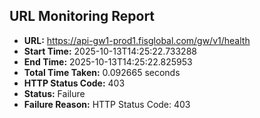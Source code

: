 ## URL Monitoring Report

- **URL:** https://api-gw1-prod1.fisglobal.com/gw/v1/health
- **Start Time:** 2025-10-13T14:25:22.733288
- **End Time:** 2025-10-13T14:25:22.825953
- **Total Time Taken:** 0.092665 seconds
- **HTTP Status Code:** 403
- **Status:** Failure
- **Failure Reason:** HTTP Status Code: 403
